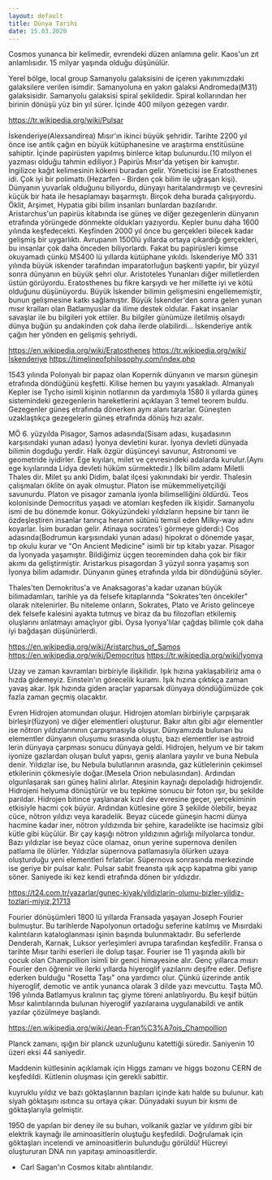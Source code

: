 ```yaml
---
layout: default
title: Dünya Tarihi
date: 15.03.2020
---
```


Cosmos yunanca bir kelimedir, evrendeki düzen anlamına gelir. Kaos'un zıt anlamlısıdır. 15 milyar yaşında olduğu düşünülür.

Yerel bölge, local group Samanyolu galaksisini de içeren yakınımızdaki galaksilere verilen isimdir. Samanyoluna en yakın galaksi Andromeda(M31) galaksisidir. Samanyolu galaksisi spiral şekildedir. Spiral kollarından her birinin dönüşü yüz bin yıl sürer. İçinde 400 milyon gezegen vardır.  

https://tr.wikipedia.org/wiki/Pulsar

İskenderiye(Alexsandirea) Mısır'ın ikinci büyük şehridir. Tarihte 2200 yıl önce ise antik çağın en büyük kütüphanesine ve araştırma enstitüsüne sahiptir. İçinde papirüsten yapılmış binlerce kitap bulunurdu.(10 milyon el yazması olduğu tahmin ediliyor.) Papirüs Mısır'da yetişen bir kamıştır. İngilizce kağıt kelimesinin kökeni buradan gelir. Yöneticisi ise Eratosthenes idi. Çok iyi bir polimattı.(Hezarfen - Birden çok bilim ile uğraşan kişi). Dünyanın yuvarlak olduğunu biliyordu, dünyayı haritalandırmıştı ve çevresini küçük bir hata ile hesaplamayı başarmıştı. Birçok deha burada çalışıyordu. Öklit, Arşimet, Hypatia gibi bilim insanları bunlardan bazılarıdır. Aristarchus'un papirüs kitabında ise güneş ve diğer gezegenlerin dünyanın etrafında yörüngede dönmekte oldukları yazıyordu. Kepler bunu daha 1600 yılında keşfedecekti. Keşfinden 2000 yıl önce bu gerçekleri bilecek kadar gelişmiş bir uygarlıktı. Avrupanın 1500lü yıllarda ortaya çıkardığı gerçekleri, bu insanlar çok daha önceden biliyorlardı. Fakat bu papirüsleri kimse okuyamadı çünkü MS400 lü yıllarda kütüphane yıkıldı. İskenderiye MÖ 331 yılında büyük iskender tarafından imparatorluğun başkenti yapılır, bir yüzyıl sonra dünyanın en büyük şehri olur. 
Aristoteles Yunanları diğer milletlerden üstün görüyordu. Eratosthenes bu fikre karşıydı ve her millette iyi ve kötü olduğunu düşünüyordu. Büyük İskender bilimin gelişmesini engellememiştir, bunun gelişmesine katkı sağlamıştır. Büyük İskender'den sonra gelen yunan mısır kralları olan Batlamyuslar da ilime destek oldular. Fakat insanlar savaşlar ile bu bilgileri yok ettiler. Bu bilgiler günümüze iletilmiş olsaydı dünya buğün şu andakinden çok daha ilerde olabilirdi... İskenderiye antik çağın her yönden en gelişmiş şehriydi.

https://en.wikipedia.org/wiki/Eratosthenes
https://tr.wikipedia.org/wiki/İskenderiye
https://timelineofphilosophy.com/index.php

1543 yılında Polonyalı bir papaz olan Kopernik dünyanın ve marsın güneşin etrafında döndüğünü keşfetti. Kilise hemen bu yayını yasakladı. Almanyalı Kepler ise Tycho isimli kişinin notlarının da yardımıyla 1580 li yıllarda güneş sistemindeki gezegenlerin hareketlerini açıklayan 3 temel teorem buldu. Gezegenler güneş etrafında dönerken aynı alanı tararlar. Güneşten uzaklaştıkça gezegelerin güneş etrafında dönüş hızı azalır. 

MÖ 6. yüzyılda Pisagor, Samos adasında(Sisam adası, kuşadasının karşısındaki yunan adası) İyonya devletini kurar. İyonya devleti dünyada bilimin dogduğu yerdir. Halk özgür düşünceyi savunur, Astronomi ve geometride iyidirler. Ege kıyıları, milet ve çevresindeki adalarda kurulur.(Aynı ege kıyılarında Lidya devleti hüküm sürmektedir.) İlk bilim adamı Miletli Thales dir. Milet şu anki Didim, balat ilçesi yakınındaki bir yerdir. Thalesin çalışmaları öklite ön ayak olmuştur. Platon ise mükemmeliyetçiliği savunurdu. Platon ve pisagor zamanla iyonla bilimselliğini öldürdü. Teos kolonisinde Democritus yaşadı ve atomları keşfeden ilk kişidir. Samanyolu ismi de bu dönemde konur. Gökyüzündeki yıldızların hepsine bir tanrı ile özdeşleştiren insanlar tanrıça heranın sütünü temsil eden Milky-way adını koyarlar. İsim buradan gelir. Atinaya socrates'i görmeye giderdi:) Cos adasında(Bodrumun karşısındaki yunan adası) hipokrat o dönemde yaşar, tıp okulu kurar ve "On Ancient Medicine" isimli bir tıp kitabı yazar. Pisagor da İyonyada yaşamıştır. Bildiğimiz üçgen teoreminden daha çok bir fikir akımı da geliştirmiştir. Aristarkus pisagordan 3 yüzyıl sonra yaşamış son İyonya bilim adamıdır. Dünyanın güneş etrafında yılda bir döndüğünü söyler. 

Thales'ten Demokritus'a ve Anaksagoras'a kadar uzanan büyük bilimadamları, tarihle ya da felsefe kitaplarında "Sokrates'ten öncekiler" olarak nitelenirler. Bu niteleme onların, Sokrates, Plato ve Aristo gelinceye dek felsefe kalesini ayakta tutmuş ve biraz da bu filozofları etkilemiş oluşlarını anlatmayı amaçlıyor gibi. Oysa Iyonya'lılar çağdaş bilimle çok daha iyi bağdaşan düşünürlerdi.

https://en.wikipedia.org/wiki/Aristarchus_of_Samos
https://en.wikipedia.org/wiki/Democritus
https://tr.wikipedia.org/wiki/İyonya

Uzay ve zaman kavramları birbiriyle ilişkilidir. Işık hızına yaklaşabiliriz ama o hızda gidemeyiz. Einstein'ın görecelik kuramı. Işık hızına çıktıkça zaman yavaş akar. Işık hızında giden araçlar yaparsak dünyaya döndüğümüzde çok fazla zaman geçmiş olacaktır.

Evren Hidrojen atomundan oluşur. Hidrojen atomları birbiriyle çarpışarak birleşir(füzyon) ve diğer elementleri oluşturur. Bakır altın gibi ağır elementler ise nötron yıldızlarınının çarpışmasıyla oluşur. Dünyamızda bulunan bu elementler dünyanın oluşumu sırasında oluştu, bazı elementler ise astroid lerin dünyaya çarpması sonucu dünyaya geldi. Hidrojen, helyum ve bir takım iyonize gazlardan oluşan bulut yapısı, geniş alanlara yayılır ve buna Nebula denir. Yıldızlar ise, bu Nebula bulutlarının arasında, gaz kütlelerinin çekimsel etkilerinin çökmesiyle doğar.(Mesela Orion nebulasından). Ardından olgunlaşarak sarı güneş halini alırlar. Ateşinin kaynağı depoladığı hidrojendir. Hidrojeni helyuma dönüştürür ve bu tepkime sonucu bir foton ışır, bu şekilde parıldar. Hidrojen bitince yaşlanarak kızıl dev evresine geçer, yerçekiminin etkisiyle hacmi çok büyür. Ardından kütlesine göre 3 şekilde ölebilir, beyaz cüce, nötron yıldızı veya karadelik. Beyaz cücede güneşin hacmi dünya hacmine kadar iner, nötron yıldızında bir şehire, karadelikte ise hacimsiz gibi kütle gibi küçülür. Bir çay kaşığı nötron yıldızının ağırlığı milyolarca tondur. Bazı yıldızlar ise beyaz cüce olamaz, onun yerine supernova denilen patlama ile ölürler. Yıldızlar süpernova patlamasıyla ölürken uzaya oluşturduğu yeni elementleri fırlatırlar. Süpernova sonrasında merkezinde ise geriye bir pulsar kalır. Pulsar sabit freansta ışık açıp kapatma gibi yanıp söner. Saniyede iki kez kendi etrafında dönen bir yıldızdır. 

https://t24.com.tr/yazarlar/gunec-kiyak/yildizlarin-olumu-bizler-yildiz-tozlari-miyiz,21713


Fourier dönüşümleri 1800 lü yıllarda Fransada yaşayan Joseph Fourier bulmuştur. Bu tarihlerde Napolyonun ortadoğu seferine katılmış ve Mısırdaki kalıntıların kataloglanması işinin başında bulunmaktadır. Bu seferlerde Denderah, Karnak, Luksor yerleşimleri avrupa tarafından keşfedilir.  Fransa o tarihte Mısır tarihi eserleri ile dolup taşar. Fourier ise 11 yaşında akıllı bir çocuk olan Champollion isimli bir genci himayesine alır. Genç yıllarca mısırı Fourier den öğrenir ve ilerki yıllarda hiyeroglif yazılarını deşifre eder. Defişre ederken bulduğu "Rosetta Taşı" ona yardımcı olur. Çünkü üzerinde antik hiyeroglif, demotic ve antik yunanca olarak 3 dilde yazı mevcuttu. Taşta MÖ. 196 yılında Batlamyus kralının taç giyme töreni anlatılıyordu. Bu keşif bütün Mısır kalıntılarında bulunan hiyeroglif yazılaraına uygulanabildi ve antik yazılar çözülmeye başlandı. 

https://en.wikipedia.org/wiki/Jean-Fran%C3%A7ois_Champollion

Planck zamanı, ışığın bir planck uzunluğunu katettiği süredir. Saniyenin 10 üzeri eksi 44 saniyedir.

Maddenin kütlesinin açıklamak için Higgs zamanı ve higgs bozonu CERN de keşfedildi. Kütlenin oluşması için gerekli sabittir.

kuyruklu yıldız ve bazı göktaşlarının bazıları içinde katı halde su bulunur. katı siyah göktaşını ısıtınca su ortaya çıkar. Dünyadaki suyun bir kısmı de göktaşlarıyla gelmiştir.

1950 de yapılan bir deney ile su buharı, volkanik gazlar ve yıldırım gibi bir elektrik kaynağı ile aminoasitlerin oluştuğu keşfedildi. Doğrulamak için göktaşları incelendi ve aminoasitlerin bulunduğu görüldü! Hücreyi oluştururan DNA nın yapıtaşı aminoasitlerdir.


* Carl Sagan'ın Cosmos kitabı alıntılarıdır.